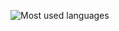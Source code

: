 ![Most used languages](https://readme-stats-black-mu.vercel.app/api/top-langs/?username=igorplebanczyk&theme=transparent&hide_border=true&title_color=008080&layout=compact&disable_animations=false&exclude_repo=readme-stats,7_cudow_swiata,web-crawler-js,i27-backend,oi-32&langs_count=6)
